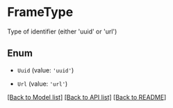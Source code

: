 # FrameType

Type of identifier (either \'uuid\' or \'url\')

## Enum

* `Uuid` (value: `'uuid'`)

* `Url` (value: `'url'`)

[[Back to Model list]](../README.md#documentation-for-models) [[Back to API list]](../README.md#documentation-for-api-endpoints) [[Back to README]](../README.md)
